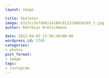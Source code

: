 ```yaml
---
layout: image

title: Skeletor
image: 6313cc1e7db611e180c9123138016265_7.jpg
author: Matthias Kretschmann

date: 2012-04-03 17:56:49+00:00
wordpress_id: 1745
categories:
- photos
post_format:
- Image
tags:
- instagram
---
```



